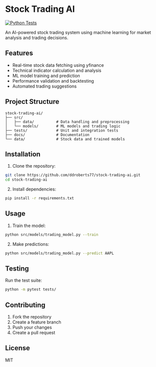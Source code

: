 # Stock Trading AI

[![Python Tests](https://github.com/ddroberts77/stock-trading-ai/actions/workflows/python-tests.yml/badge.svg)](https://github.com/ddroberts77/stock-trading-ai/actions/workflows/python-tests.yml)

An AI-powered stock trading system using machine learning for market analysis and trading decisions.

## Features

- Real-time stock data fetching using yfinance
- Technical indicator calculation and analysis
- ML model training and prediction
- Performance validation and backtesting
- Automated trading suggestions

## Project Structure

```
stock-trading-ai/
├── src/
│   ├── data/          # Data handling and preprocessing
│   └── models/        # ML models and trading logic
├── tests/             # Unit and integration tests
├── docs/              # Documentation
└── data/              # Stock data and trained models
```

## Installation

1. Clone the repository:
```bash
git clone https://github.com/ddroberts77/stock-trading-ai.git
cd stock-trading-ai
```

2. Install dependencies:
```bash
pip install -r requirements.txt
```

## Usage

1. Train the model:
```bash
python src/models/trading_model.py --train
```

2. Make predictions:
```bash
python src/models/trading_model.py --predict AAPL
```

## Testing

Run the test suite:
```bash
python -m pytest tests/
```

## Contributing

1. Fork the repository
2. Create a feature branch
3. Push your changes
4. Create a pull request

## License

MIT
